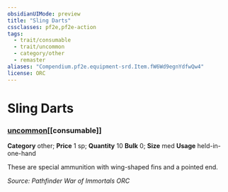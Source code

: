 ```yaml
---
obsidianUIMode: preview
title: "Sling Darts"
cssclasses: pf2e,pf2e-action
tags:
  - trait/consumable
  - trait/uncommon
  - category/other
  - remaster
aliases: "Compendium.pf2e.equipment-srd.Item.fW6Wd9egnYdfwQw4"
license: ORC
---
```

# Sling Darts

### [uncommon](uncommon "Uncommon Rarity Trait")[[consumable]]

**Category** other; 
**Price** 1 sp; **Quantity** 10
**Bulk** 0; **Size** med
**Usage** held-in-one-hand

These are special ammunition with wing-shaped fins and a pointed end.

*Source: Pathfinder War of Immortals*
*ORC*